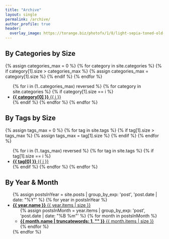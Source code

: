 ```yaml
---
title: "Archive"
layout: single
permalink: /archive/
author_profile: true
header:
  overlay_image: https://torange.biz/photofx/1/8/light-sepia-toned-old-dark-frame-forest-road-autumn-1949.jpg
---
```


## By Categories by Size

{% assign categories_max = 0 %}
{% for category in site.categories %}
  {% if category[1].size > categories_max %}
    {% assign categories_max = category[1].size %}
  {% endif %}
{% endfor %}

<ul class="taxonomy__index">
  {% for i in (1..categories_max) reversed %}
    {% for category in site.categories %}
      {% if category[1].size == i %}
        <li>
          <a href="/blog/archive/categories/{{ category[0] | slugify }}">
            <strong>{{ category[0] }}</strong> <span class="taxonomy__count">{{ i }}</span>
          </a>
        </li>
      {% endif %}
    {% endfor %}
  {% endfor %}
</ul>

## By Tags by Size

{% assign tags_max = 0 %}
{% for tag in site.tags %}
  {% if tag[1].size > tags_max %}
    {% assign tags_max = tag[1].size %}
  {% endif %}
{% endfor %}

<ul class="taxonomy__index">
  {% for i in (1..tags_max) reversed %}
    {% for tag in site.tags %}
      {% if tag[1].size == i %}
        <li>
          <a href="/blog/archive/tags/{{ tag[0] | slugify }}">
            <strong>{{ tag[0] }}</strong> <span class="taxonomy__count">{{ i }}</span>
          </a>
        </li>
      {% endif %}
    {% endfor %}
  {% endfor %}
</ul>

## By Year & Month

<ul class="taxonomy__index">
  {% assign postsInYear = site.posts | group_by_exp: 'post', 'post.date | date: "%Y"' %}
  {% for year in postsInYear %}
    <li>
      <a href="/blog/archive/{{ year.name }}">
        <strong>{{ year.name }}</strong> <span class="taxonomy__count">{{ year.items | size }}</span>
      </a>
      <ul class="subtaxonomy__index">
      {% assign postsInMonth = year.items | group_by_exp: 'post', 'post.date | date: "%B %m"' %}
 				 {% for month in postsInMonth %}
 			   <li>
      <a href="/blog/archive/{{ year.name | slugify  }}/{{ month.name | slice: -2, 2 | slugify }}">
        <strong>{{ month.name | truncatewords: 1, "" }}</strong> <span class="taxonomy__count">{{ month.items | size }}</span>
      </a>
    	</li>
  {% endfor %}
      </ul>
    </li>
  {% endfor %}
</ul>


